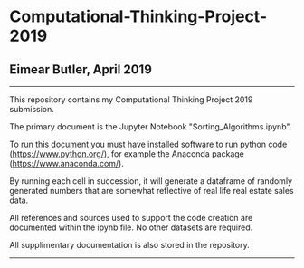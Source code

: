 # Computational-Thinking-Project-2019

## Eimear Butler, April 2019

--------

This repository contains my Computational Thinking Project 2019 submission. 

The primary document is the Jupyter Notebook "Sorting_Algorithms.ipynb".

To run this document you must have installed software to run python code (https://www.python.org/), for example the Anaconda package (https://www.anaconda.com/).

By running each cell in succession, it will generate a dataframe of randomly generated numbers that are somewhat reflective of real life real estate sales data.

All references and sources used to support the code creation are documented within the ipynb file. No other datasets are required.

All supplimentary documentation is also stored in the repository.

--------







